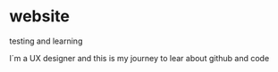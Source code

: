 # website
testing and learning

I´m a UX designer and this is my journey to lear about github and code
